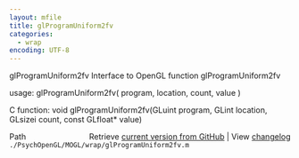 ```yaml
---
layout: mfile
title: glProgramUniform2fv
categories:
  - wrap
encoding: UTF-8
---
```


glProgramUniform2fv  Interface to OpenGL function glProgramUniform2fv  

usage:  glProgramUniform2fv( program, location, count, value )  

C function:  void glProgramUniform2fv(GLuint program, GLint location, GLsizei count, const GLfloat\* value)  


<div class="code_header" style="text-align:right;">
  <span style="float:left;">Path&nbsp;&nbsp;</span> <span class="counter">Retrieve <a href=
  "https://raw.github.com/Psychtoolbox-3/Psychtoolbox-3/beta/./PsychOpenGL/MOGL/wrap/glProgramUniform2fv.m">current version from GitHub</a> | View <a href=
  "https://github.com/Psychtoolbox-3/Psychtoolbox-3/commits/beta/./PsychOpenGL/MOGL/wrap/glProgramUniform2fv.m">changelog</a></span>
</div>
<div class="code">
  <code>./PsychOpenGL/MOGL/wrap/glProgramUniform2fv.m</code>
</div>
